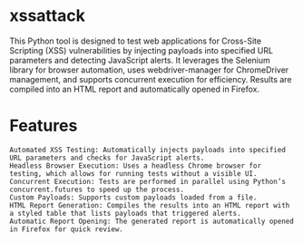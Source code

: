 # xssattack

This Python tool is designed to test web applications for Cross-Site Scripting (XSS) vulnerabilities by injecting payloads into specified URL parameters and detecting JavaScript alerts. It leverages the Selenium library for browser automation, uses webdriver-manager for ChromeDriver management, and supports concurrent execution for efficiency. Results are compiled into an HTML report and automatically opened in Firefox.

# Features

    Automated XSS Testing: Automatically injects payloads into specified URL parameters and checks for JavaScript alerts.
    Headless Browser Execution: Uses a headless Chrome browser for testing, which allows for running tests without a visible UI.
    Concurrent Execution: Tests are performed in parallel using Python’s concurrent.futures to speed up the process.
    Custom Payloads: Supports custom payloads loaded from a file.
    HTML Report Generation: Compiles the results into an HTML report with a styled table that lists payloads that triggered alerts.
    Automatic Report Opening: The generated report is automatically opened in Firefox for quick review.
